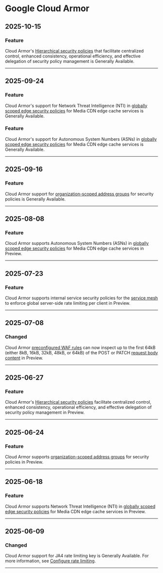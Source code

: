 # Google Cloud Armor

## 2025-10-15

### Feature

Cloud Armor's [Hierarchical security policies](https://cloud.google.com/armor/docs/hierarchical-policies-overview) that facilitate centralized control, enhanced consistency, operational efficiency, and effective delegation of security policy management is Generally Available.

---
## 2025-09-24

### Feature

Cloud Armor's support for Network Threat Intelligence (NTI) in [globally scoped edge security policies](https://cloud.google.com/armor/docs/security-policy-overview#expandable-1) for Media CDN edge cache services is Generally Available.

### Feature

Cloud Armor's support for Autonomous System Numbers (ASNs) in [globally scoped edge security policies](https://cloud.google.com/armor/docs/security-policy-overview#expandable-1) for Media CDN edge cache services is Generally Available.

---
## 2025-09-16

### Feature

Cloud Armor support for [organization-scoped address groups](https://cloud.google.com/armor/docs/address-groups-overview#organization-scoped-address-group) for security policies is Generally Available.

---
## 2025-08-08

### Feature

Cloud Armor supports Autonomous System Numbers (ASNs) in [globally scoped edge security policies](https://cloud.google.com/armor/docs/security-policy-overview#expandable-1) for Media CDN edge cache services in Preview.

---
## 2025-07-23

### Feature

Cloud Armor supports internal service security policies for the [service mesh](https://cloud.google.com/armor/docs/integrating-cloud-armor#service-mesh) to enforce global server-side rate limiting per client in Preview.

---
## 2025-07-08

### Changed

Cloud Armor [preconfigured WAF rules](https://cloud.google.com/armor/docs/waf-rules) can now inspect up to the first 64kB (either 8kB, 16kB, 32kB, 48kB, or 64kB) of the POST or PATCH [request body content](https://cloud.google.com/armor/docs/security-policy-overview#post-body) in Preview.

---
## 2025-06-27

### Feature

Cloud Armor's [Hierarchical security policies](https://cloud.google.com/armor/docs/hierarchical-policies-overview) facilitate centralized control, enhanced consistency, operational efficiency, and effective delegation of security policy management in Preview.

---
## 2025-06-24

### Feature

Cloud Armor supports [organization-scoped address groups](https://cloud.google.com/armor/docs/address-groups-overview#organization-scoped-address-group) for security policies in Preview.

---
## 2025-06-18

### Feature

Cloud Armor supports Network Threat Intelligence (NTI) in [globally scoped edge security policies](https://cloud.google.com/armor/docs/security-policy-overview#expandable-1) for Media CDN edge cache services in Preview.

---
## 2025-06-09

### Changed

Cloud Armor support for JA4 rate limiting key is Generally Available. For more information, see [Configure rate limiting](https://cloud.google.com/armor/docs/configure-rate-limiting).

---
